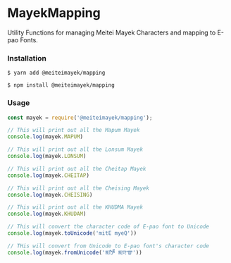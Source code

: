 # MayekMapping
Utility Functions for managing Meitei Mayek Characters and mapping to E-pao Fonts.   

### Installation
`$ yarn add @meiteimayek/mapping`

`$ npm install @meiteimayek/mapping`

### Usage
```javascript
const mayek = require('@meiteimayek/mapping');

// This will print out all the Mapum Mayek
console.log(mayek.MAPUM)

// This will print out all the Lonsum Mayek
console.log(mayek.LONSUM)

// This will print out all the Cheitap Mayek
console.log(mayek.CHEITAP)

// This will print out all the Cheising Mayek
console.log(mayek.CHEISING)

// This will print out all the KHUDMA Mayek
console.log(mayek.KHUDAM)

// This will convert the character code of E-pao font to Unicode
console.log(mayek.toUnicode('mitE myeQ'))

// THis will convert from Unicode to E-pao font's character code
console.log(mayek.fromUnicode('ꯃꯤꯇꯩ ꯃꯌꯦꯛ'))
```
